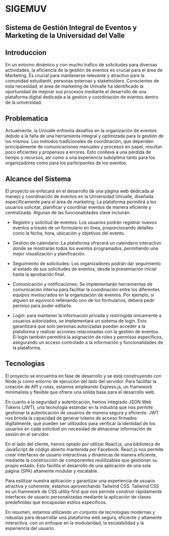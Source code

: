 # SIGEMUV
## Sistema de Gestión Integral de Eventos y Marketing de la Universidad del Valle

## Introduccion
En un entorno dinámico y con mucho trafico de solicitudes para diversas actividades, la eficiencia de la gestión de eventos es crucial para el área de Marketing. Es crucial para mantenerse relevante y atractivo para la comunidad estudiantil, personas externas y stakeholders. Conscientes de esta necesidad, el área de marketing de Univalle ha identificado la oportunidad de mejorar sus procesos mediante el desarrollo de una plataforma digital dedicada a la gestión y coordinación de eventos dentro de la universidad. 

## Problematica
Actualmente, la Univalle enfrenta desafíos en la organización de eventos debido a la falta de una herramienta integral y optimizada para la gestión de los mismos. Los métodos tradicionales de coordinación, que dependen principalmente de comunicaciones manuales y procesos en papel, resultan poco eficientes y propensos a errores. Esto conlleva a una pérdida de tiempo y recursos, así como a una experiencia subóptima tanto para los organizadores como para los participantes de los eventos. 

## Alcance del Sistema
El proyecto se enfocará en el desarrollo de una página web dedicada al manejo y coordinación de eventos en la Universidad Univalle, diseñada específicamente para el área de marketing. La plataforma permitirá a los usuarios solicitar, planificar y coordinar eventos de manera eficiente y centralizada. Algunas de las funcionalidades clave incluirán: 

- Registro y solicitud de eventos: Los usuarios podrán registrar nuevos eventos a través de un formulario en línea, proporcionando detalles como la fecha, hora, ubicación y objetivos del evento. 

- Gestión de calendario: La plataforma ofrecerá un calendario interactivo donde se mostrarán todos los eventos programados, permitiendo una mejor visualización y planificación. 

- Seguimiento de solicitudes: Los organizadores podrán dar seguimiento al estado de sus solicitudes de eventos, desde la presentación inicial hasta la aprobación final. 

- Comunicación y notificaciones: Se implementarán herramientas de comunicación interna para facilitar la coordinación entre los diferentes equipos involucrados en la organización de eventos. Por ejemplo, si alguien se equivocó rellenando uno de los formularios, deberá pedir permiso para poder editarlo. 

- Login: para mantener la información privada y restringida únicamente a usuarios autorizados, se implementará un sistema de login. Esto garantizará que solo personas autorizadas puedan acceder a la plataforma y realizar acciones relacionadas con la gestión de eventos. El login también permitirá la asignación de roles y permisos específicos, asegurando un acceso controlado a la información y funcionalidades de la plataforma.

## Tecnologias

El proyecto se encuentra en fase de desarrollo y se está construyendo con Node.js como entorno de ejecución del lado del servidor. Para facilitar la creación de API y rutas, estamos empleando Express.js, un framework minimalista y flexible que ofrece una sólida base para el desarrollo web.

En cuanto a la seguridad y autenticación, hemos integrado JSON Web Tokens (JWT), una tecnología estándar en la industria que nos permite gestionar la autenticación de usuarios de manera segura y eficiente. JWT nos brinda la capacidad de generar tokens de acceso firmados digitalmente, que pueden ser utilizados para verificar la identidad de los usuarios en cada solicitud sin necesidad de almacenar información de sesión en el servidor.

En el lado del cliente, hemos optado por utilizar React.js, una biblioteca de JavaScript de código abierto mantenida por Facebook. React.js nos permite crear interfaces de usuario interactivas y dinámicas de manera eficiente, mediante la construcción de componentes reutilizables que gestionan su propio estado. Esto facilita el desarrollo de una aplicación de una sola página (SPA) altamente modular y escalable.

Para estilizar nuestra aplicación y garantizar una experiencia de usuario atractiva y coherente, estamos aprovechando Tailwind CSS. Tailwind CSS es un framework de CSS utility-first que nos permite construir rápidamente interfaces de usuario personalizadas mediante la aplicación de clases predefinidas que encapsulan estilos específicos.

En resumen, estamos utilizando un conjunto de tecnologías modernas y robustas para desarrollar una plataforma web segura, eficiente y altamente interactiva, con un enfoque en la modularidad, la escalabilidad y la experiencia del usuario.

